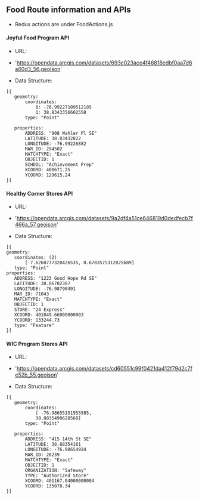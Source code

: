 ## Food Route information and APIs

* Redux actions are under FoodActions.js



#### Joyful Food Program API

* URL:
- 'https://opendata.arcgis.com/datasets/693e023ace4f46818edbf0aa7d6a60d3_56.geojson'

* Data Structure:
 ```
[{
    geometry:
        coordinates: 
            0: -76.99227109512185
            1: 38.8343356602558
        type: "Point"
   
    properties:
        ADDRESS: "908 Wahler Pl SE"
        LATITUDE: 38.83432822
        LONGITUDE: -76.99226882
        MAR_ID: 294502
        MATCHTYPE: "Exact"
        OBJECTID: 1
        SCHOOL: "Achievement Prep"
        XCOORD: 400671.25
        YCOORD: 129615.24
}]
```
#### Healthy Corner Stores API

* URL:
- 'https://opendata.arcgis.com/datasets/9a2df4a51ce646819d0dedfecb7f466a_57.geojson'

* Data Structure:
 ```
[{
geometry:
    coordinates: (2) 
        [-7.6268777320426535, 0.6783575312025689]
    type: "Point"
properties:
    ADDRESS: "1223 Good Hope Rd SE"
    LATITUDE: 38.86702387
    LONGITUDE: -76.98790491
    MAR_ID: 71043
    MATCHTYPE: "Exact"
    OBJECTID: 1
    STORE: "24 Express"
    XCOORD: 401049.66000000003
    YCOORD: 133244.73
    type: "Feature"
}]
```

#### WIC Program Stores API

* URL:
- 'https://opendata.arcgis.com/datasets/cd60551c99f0421da412f79d2c7fe52b_55.geojson'

* Data Structure:
 ```
[{
    geometry:
        coordinates: 
            [ -76.98655151955585,
            38.8835490628568]
        type: "Point"

    properties:
        ADDRESS: "415 14th St SE"
        LATITUDE: 38.88354161
        LONGITUDE: -76.98654924
        MAR_ID: 26239
        MATCHTYPE: "Exact"
        OBJECTID: 1
        ORGANIZATION: "Safeway"
        TYPE: "Authorized Store"
        XCOORD: 401167.04000000004
        YCOORD: 135078.34
}]
```
